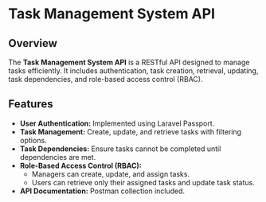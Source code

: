 # Task Management System API

## Overview
The **Task Management System API** is a RESTful API designed to manage tasks efficiently. It includes authentication, task creation, retrieval, updating, task dependencies, and role-based access control (RBAC).

## Features
- **User Authentication:** Implemented using Laravel Passport.
- **Task Management:** Create, update, and retrieve tasks with filtering options.
- **Task Dependencies:** Ensure tasks cannot be completed until dependencies are met.
- **Role-Based Access Control (RBAC):**
  - Managers can create, update, and assign tasks.
  - Users can retrieve only their assigned tasks and update task status.
- **API Documentation:** Postman collection included.

